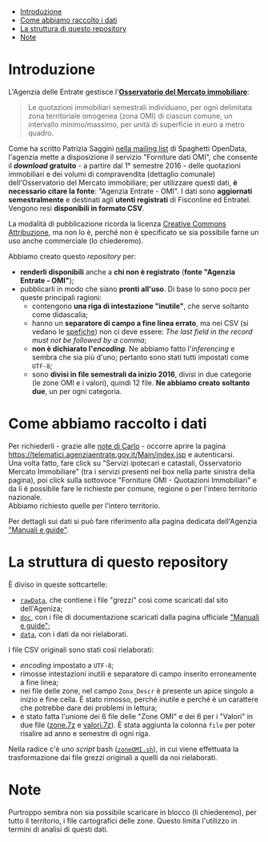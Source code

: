 <!-- TOC -->

- [Introduzione](#introduzione)
- [Come abbiamo raccolto i dati](#come-abbiamo-raccolto-i-dati)
- [La struttura di questo repository](#la-struttura-di-questo-repository)
- [Note](#note)

<!-- /TOC -->

# Introduzione

L'Agenzia delle Entrate gestisce l'[**Osservatorio del Mercato immobiliare**](https://www.agenziaentrate.gov.it/wps/content/Nsilib/Nsi/Schede/FabbricatiTerreni/omi):

> Le quotazioni immobiliari semestrali individuano, per ogni delimitata zona territoriale omogenea (zona OMI) di ciascun comune, un intervallo minimo/massimo, per unità di superficie in euro a metro quadro.

Come ha scritto Patrizia Saggini [nella mailing list](https://groups.google.com/d/msg/spaghettiopendata/iS5D-5uM2W4/AuL0N32SDAAJ) di Spaghetti OpenData, l'agenzia mette a disposizione il servizio "Forniture dati OMI", che consente il **_download_ gratuito** - a partire dal 1° semestre 2016 - delle quotazioni immobiliari e dei volumi di compravendita (dettaglio comunale) dell'Osservatorio del Mercato immobiliare; per utilizzare questi dati, **è necessario citare la fonte**: "Agenzia Entrate - OMI". I dati sono **aggiornati semestralmente** e destinati agli **utenti registrati** di Fisconline ed Entratel.<br>
Vengono resi **disponibili in formato CSV**.

La modalità di pubblicazione ricorda la licenza [Creative Commons Attribuzione](http://creativecommons.org/licenses/by/4.0/), ma non lo è, perché non è specificato se sia possibile farne un uso anche commerciale (lo chiederemo).

Abbiamo creato questo _repository_ per:

- **renderli disponibili** anche a **chi non è registrato** (**fonte "Agenzia Entrate - OMI"**);
- pubblicarli in modo che siano **pronti all'uso**. Di base lo sono poco per queste principali ragioni:
  - contengono **una riga di intestazione "inutile"**, che serve soltanto come didascalia;
  - hanno un **separatore di campo a fine linea errato**, ma nei CSV (si vedano le [spefiche](https://tools.ietf.org/html/rfc4180)) non ci deve essere: _The last field in the record must not be followed by a comma_;
  - **non è dichiarato l'_encoding_**. Ne abbiamo fatto l'_inferencing_ e sembra che sia più d'uno; pertanto sono stati tutti impostati come `UTF-8`;
  - sono **divisi in file semestrali da inizio 2016**, divisi in due categorie (le zone OMI e i valori), quindi 12 file. **Ne abbiamo creato soltanto due**, un per ogni categoria.

# Come abbiamo raccolto i dati

Per richiederli - grazie alle [note di Carlo](https://groups.google.com/d/msg/spaghettiopendata/iS5D-5uM2W4/8JH4xgw7BwAJ) - occorre aprire la pagina <https://telematici.agenziaentrate.gov.it/Main/index.jsp> e autenticarsi.<br>
Una volta fatto, fare click su "Servizi ipotecari e catastali, Osservatorio Mercato Immobiliare" (tra i servizi presenti nel box nella parte sinistra della pagina), poi click sulla sottovoce "Forniture OMI - Quotazioni Immobiliari" e da lì è possibile fare le richieste per comune, regione o per l'intero territorio nazionale.<br>
Abbiamo richiesto quelle per l'intero territorio.

Per dettagli sui dati si può fare riferimento alla pagina dedicata dell'Agenzia ["Manuali e guide"](https://www.agenziaentrate.gov.it/wps/content/Nsilib/Nsi/Schede/FabbricatiTerreni/omi/Manuali+e+guide/?page=schedefabbricatieterreni).

# La struttura di questo repository

È diviso in queste sottcartelle:

- [`rawData`](./rawData), che contiene i file "grezzi" così come scaricati dal sito dell'Ageniza;
- [`doc`](./doc), con i file di documentazione scaricati dalla pagina ufficiale ["Manuali e guide"](https://www.agenziaentrate.gov.it/wps/content/Nsilib/Nsi/Schede/FabbricatiTerreni/omi/Manuali+e+guide/?page=schedefabbricatieterreni);
- [`data`](./doc), con i dati da noi rielaborati.

I file CSV originali sono stati così rielaborati:

- _encoding_ impostato a `UTF-8`;
- rimosse intestazioni inutili e separatore di campo inserito erroneamente a fine linea;
- nei file delle zone, nel campo `Zona_Descr` è presente un apice singolo a inizio e fine cella. È stato rimosso, perché inutile e perché è un carattere che potrebbe dare dei problemi in lettura;
- è stato fatta l'unione dei 6 file delle "Zone OMI" e dei 6 per i "Valori" in due file ([zone.7z](./data/zone.7z) e [valori.7z]((./data/valori.7z))). È stata aggiunta la colonna `file` per poter risalire ad anno e semestre di ogni riga.

Nella radice c'è uno _script_ bash ([`zoneOMI.sh`](./zoneOMI.sh)), in cui viene effettuata la trasformazione dai file grezzi originali a quelli da noi rielaborati.

# Note

Purtroppo sembra non sia possibile scaricare in blocco (li chiederemo), per tutto il territorio, i file cartografici delle zone. Questo limita l'utilizzo in termini di analisi di questi dati.